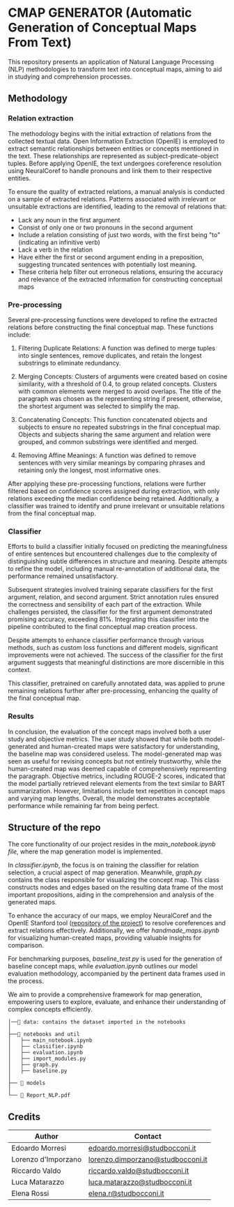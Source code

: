 # CMAP GENERATOR (Automatic Generation of Conceptual Maps From Text)

This repository presents an application of Natural Language Processing (NLP) methodologies to transform text into conceptual maps, aiming to aid in studying and comprehension processes. 

## Methodology
### Relation extraction
The methodology begins with the initial extraction of relations from the collected textual data. Open Information Extraction (OpenIE) is employed to extract semantic relationships between entities or concepts mentioned in the text. These relationships are represented as subject-predicate-object tuples. Before applying OpenIE, the text undergoes coreference resolution using NeuralCoref to handle pronouns and link them to their respective entities.

To ensure the quality of extracted relations, a manual analysis is conducted on a sample of extracted relations. Patterns associated with irrelevant or unsuitable extractions are identified, leading to the removal of relations that:

- Lack any noun in the first argument
- Consist of only one or two pronouns in the second argument
- Include a relation consisting of just two words, with the first being "to" (indicating an infinitive verb)
- Lack a verb in the relation
- Have either the first or second argument ending in a preposition, suggesting truncated sentences with potentially lost meaning.
- These criteria help filter out erroneous relations, ensuring the accuracy and relevance of the extracted information for constructing conceptual maps

### Pre-processing
Several pre-processing functions were developed to refine the extracted relations before constructing the final conceptual map. These functions include:

1) Filtering Duplicate Relations: A function was defined to merge tuples into single sentences, remove duplicates, and retain the longest substrings to eliminate redundancy.

2) Merging Concepts: Clusters of arguments were created based on cosine similarity, with a threshold of 0.4, to group related concepts. Clusters with common elements were merged to avoid overlaps. The title of the paragraph was chosen as the representing string if present, otherwise, the shortest argument was selected to simplify the map.

3) Concatenating Concepts: This function concatenated objects and subjects to ensure no repeated substrings in the final conceptual map. Objects and subjects sharing the same argument and relation were grouped, and common substrings were identified and merged.

4) Removing Affine Meanings: A function was defined to remove sentences with very similar meanings by comparing phrases and retaining only the longest, most informative ones.

After applying these pre-processing functions, relations were further filtered based on confidence scores assigned during extraction, with only relations exceeding the median confidence being retained. Additionally, a classifier was trained to identify and prune irrelevant or unsuitable relations from the final conceptual map.

### Classifier
Efforts to build a classifier initially focused on predicting the meaningfulness of entire sentences but encountered challenges due to the complexity of distinguishing subtle differences in structure and meaning. Despite attempts to refine the model, including manual re-annotation of additional data, the performance remained unsatisfactory.

Subsequent strategies involved training separate classifiers for the first argument, relation, and second argument. Strict annotation rules ensured the correctness and sensibility of each part of the extraction. While challenges persisted, the classifier for the first argument demonstrated promising accuracy, exceeding 81%. Integrating this classifier into the pipeline contributed to the final conceptual map creation process.

Despite attempts to enhance classifier performance through various methods, such as custom loss functions and different models, significant improvements were not achieved. The success of the classifier for the first argument suggests that meaningful distinctions are more discernible in this context.

This classifier, pretrained on carefully annotated data, was applied to prune remaining relations further after pre-processing, enhancing the quality of the final conceptual map.

### Results

In conclusion, the evaluation of the concept maps involved both a user study and objective metrics. The user study showed that while both model-generated and human-created maps were satisfactory for understanding, the baseline map was considered useless. The model-generated map was seen as useful for revising concepts but not entirely trustworthy, while the human-created map was deemed capable of comprehensively representing the paragraph. Objective metrics, including ROUGE-2 scores, indicated that the model partially retrieved relevant elements from the text similar to BART summarization. However, limitations include text repetition in concept maps and varying map lengths. Overall, the model demonstrates acceptable performance while remaining far from being perfect.

## Structure of the repo
The core functionality of our project resides in the *main_notebook.ipynb file*, where the map generation model is implemented.

In *classifier.ipynb*, the focus is on training the classifier for relation selection, a crucial aspect of map generation. Meanwhile, *graph.py* contains the class responsible for visualizing the concept map. This class constructs nodes and edges based on the resulting data frame of the most important propositions, aiding in the comprehension and analysis of the generated maps.

To enhance the accuracy of our maps, we employ NeuralCoref and the OpenIE Stanford tool ([repository of the project](https://github.com/dair-iitd/OpenIE-standalone)) to resolve coreferences and extract relations effectively. Additionally, we offer *handmade_maps.ipynb* for visualizing human-created maps, providing valuable insights for comparison.

For benchmarking purposes, *baseline_test.py* is used for the generation of baseline concept maps, while *evaluation.ipynb* outlines our model evaluation methodology, accompanied by the pertinent data frames used in the process.

We aim to provide a comprehensive framework for map generation, empowering users to explore, evaluate, and enhance their understanding of complex concepts efficiently.


```
│──📁 data: contains the dataset imported in the notebooks
│
├──📁 notebooks and util
│   ├── main_notebook.ipynb
│   ├── classifier.ipynb
│   ├── evaluation.ipynb
│   ├── import_modules.py
│   ├── graph.py
│   ├── baseline.py
│    
├── 📁 models
│
└── 📄 Report_NLP.pdf
```

## Credits

| Author             | Contact                       
| ----------------   | ------------------------------
| Edoardo Morresi | edoardo.morresi@studbocconi.it 
| Lorenzo d'Imporzano |	lorenzo.dimporzano@studbocconi.it
| Riccardo Valdo  | riccardo.valdo@studbocconi.it  
|Luca Matarazzo | luca.matarazzo@studbocconi.it
|Elena Rossi | elena.r@studbocconi.it
